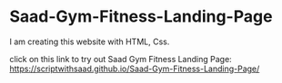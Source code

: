 # Saad-Gym-Fitness-Landing-Page
I am creating this website with HTML, Css.

click on this link to try out Saad Gym Fitness Landing Page:
https://scriptwithsaad.github.io/Saad-Gym-Fitness-Landing-Page/
